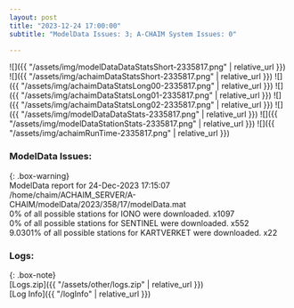 ```yaml
---
layout: post
title: "2023-12-24 17:00:00"
subtitle: "ModelData Issues: 3; A-CHAIM System Issues: 0"

---
```


![]({{ "/assets/img/modelDataDataStatsShort-2335817.png" | relative_url }})
![]({{ "/assets/img/achaimDataStatsShort-2335817.png" | relative_url }})
![]({{ "/assets/img/achaimDataStatsLong00-2335817.png" | relative_url }})
![]({{ "/assets/img/achaimDataStatsLong01-2335817.png" | relative_url }})
![]({{ "/assets/img/achaimDataStatsLong02-2335817.png" | relative_url }})
![]({{ "/assets/img/modelDataDataStats-2335817.png" | relative_url }})
![]({{ "/assets/img/modelDataStationStats-2335817.png" | relative_url }})
![]({{ "/assets/img/achaimRunTime-2335817.png" | relative_url }})


### ModelData Issues:  
  
{: .box-warning}  
 ModelData report for 24-Dec-2023 17:15:07   
 /home/chaim/ACHAIM_SERVER/A-CHAIM/modelData/2023/358/17/modelData.mat   
 0% of all possible stations for IONO were downloaded. x1097   
 0% of all possible stations for SENTINEL were downloaded. x552   
 9.0301% of all possible stations for KARTVERKET were downloaded. x22   
  


### Logs:  
  
{: .box-note}  
[Logs.zip]({{ "/assets/other/logs.zip" | relative_url }})  
[Log Info]({{ "/logInfo" | relative_url }})  
